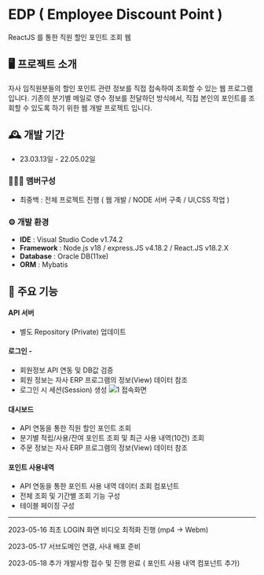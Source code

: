 # EDP ( Employee Discount Point )
ReactJS 를 통한 직원 할인 포인트 조회 웹


## 🖥️ 프로젝트 소개
자사 임직원분들의 할인 포인트 관련 정보를 직접 접속하여 조회할 수 있는 웹 프로그램 입니다. 기존의 분기별 메일로 영수 정보를 전달하던 방식에서, 직접 본인의 포인트를 조회할 수 있도록 하기 위한 웹 개발 프로젝트 입니다.
<br>

## 🕰️ 개발 기간
* 23.03.13일 - 22.05.02일

### 🧑‍🤝‍🧑 맴버구성
 - 최중백 : 전체 프로젝트 진행 ( 웹 개발 / NODE 서버 구축 / UI,CSS 작업 )

### ⚙️ 개발 환경
- **IDE** : Visual Studio Code v1.74.2
- **Framework** : Node.js v18 / express.JS v4.18.2 / React.JS v18.2.X
- **Database** : Oracle DB(11xe)
- **ORM** : Mybatis

## 📌 주요 기능
#### API 서버
- 별도 Repository (Private) 업데이트
#### 로그인 - 
<!-- <a href="https://github.com/chaehyuenwoo/SpringBoot-Project-MEGABOX/wiki/%EC%A3%BC%EC%9A%94-%EA%B8%B0%EB%8A%A5-%EC%86%8C%EA%B0%9C(Login)" >상세보기 - WIKI 이동</a> -->
- 회원정보 API 연동 및 DB값 검증
- 회원 정보는 자사 ERP 프로그램의 정보(View) 데이터 참조
- 로그인 시 세션(Session) 생성
![1 접속화면](https://github.com/JayBeemo/EDP-React/assets/82929123/a3bebe70-19e2-46bf-9435-eedc293e2c10)
#### 대시보드
- API 연동을 통한 직원 할인 포인트 조회
- 분기별 적립/사용/잔여 포인트 조회 및 최근 사용 내역(10건) 조회
- 주문 정보는 자사 ERP 프로그램의 정보(View) 데이터 참조
#### 포인트 사용내역
- API 연동을 통한 포인트 사용 내역 데이터 조회 컴포넌트
- 전체 조회 및 기간별 조회 기능 구성
- 테이블 페이징 구성
___

2023-05-16 최초 LOGIN 화면 비디오 최적화 진행 (mp4 -> Webm)

2023-05-17 서브도메인 연결, 사내 배포 준비

2023-05-18 추가 개발사항 접수 및 진행 완료 ( 포인트 사용 내역 컴포넌트 추가)
